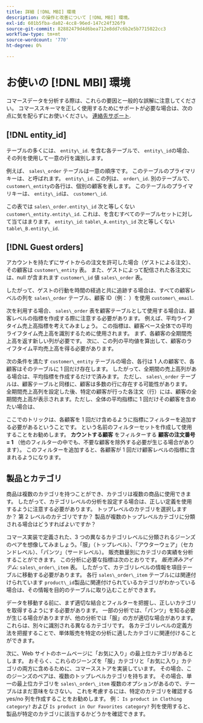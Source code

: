 ```yaml
---
title: 詳細 [!DNL MBI] 環境
description: の操作と改善について [!DNL MBI] 環境。
exl-id: 601b5fba-da02-4cc8-96ed-147c24f326f9
source-git-commit: 82882479d4d6bea712e8dd7c6b2e5b7715022cc3
workflow-type: tm+mt
source-wordcount: '770'
ht-degree: 0%

---
```


# お使いの [!DNL MBI] 環境

コマースデータを分析する際は、これらの要因と一般的な誤解に注意してください。 コマーススキーマを正しく使用するためにサポートが必要な場合は、次の点に気を配らずにお使いください。 [連絡先サポート](../guide-overview.md).

## [!DNL entity\_id]

テーブルの多くには、 `entity\_id`. を含む各テーブルで、 `entity\_id`の場合、その列を使用して一意の行を識別します。

例えば、 `sales\_order` テーブルは一意の順序です。 このテーブルのプライマリキーは、と呼ばれます。 `entity\_id`. この列は、 `order\_id`. 別のテーブルで、 `customer\_entity`の各行は、個別の顧客を表します。 このテーブルのプライマリキーは、 `entity\_id`は、 `customer\_id`.

この表では `sales\_order.entity\_id` 次と等しくない `customer\_entity.entity\_id`. これは、を含むすべてのテーブルセットに対して当てはまります。 `entity\_id`: `table\_A.entity\_id` 次と等しくない `table\_B.entity\_id`.

## [!DNL Guest orders]

アカウントを持たずにサイトからの注文を許可した場合（ゲストによる注文）、その顧客は `customer\_entity` 表。 また、ゲストによって配信された各注文には、null が含まれます `customer\_id` 値 `sales\_order` 表。

したがって、ゲストの行動を時間の経過と共に追跡する場合は、すべての顧客レベルの列を `sales\_order` テーブル、顧客 ID（例： ）を使用 `customer\_email`.

次を利用する場合、 `sales\_order` 表を顧客テーブルとして使用する場合は、顧客レベルの指標を作成する際に注意する必要があります。 例えば、平均ライフタイム売上高指標を考えてみましょう。 この指標は、顧客ベース全体での平均ライフタイム売上高を識別するために使用されます。 まず、各顧客の全期間売上高を返す新しい列が必要です。 次に、この列の平均値を算出して、顧客のライフタイム平均売上高を得る必要があります。

次の条件を満たす `customer\_entity` テーブルの場合、各行は 1 人の顧客で、各顧客はそのテーブルに 1 回だけ存在します。 したがって、全期間の売上高列がある場合は、平均指標を作成するだけで済みます。 ただし、 `sales\_order` テーブルは、顧客テーブルと同様に、顧客は多数の行に存在する可能性があります。 全期間売上高列を設定した後、特定の顧客が行った各注文（行）には、顧客の全期間売上高が表示されます。ただし、全体の平均指標に 1 回だけその顧客を含めたい場合は、

ここでのトリックは、各顧客を 1 回だけ含めるように指標にフィルターを追加する必要があるということです。 という名前のフィルターセットを作成して使用することをお勧めします。 **カウントする顧客** をフィルターする **顧客の注文番号= 1** （他のフィルターの中でも、不要な顧客を除外する必要が生じる場合があります）。 このフィルターを追加すると、各顧客が 1 回だけ顧客レベルの指標に含まれるようになります。

## 製品とカテゴリ

商品は複数のカテゴリを持つことができ、カテゴリは複数の商品に使用できます。 したがって、カテゴリレベルの分析を設定する場合は、正しい定義を使用するように注意する必要があります。 トップレベルのカテゴリを選択しますか？ 第 2 レベルのカテゴリですか？ 製品が複数のトップレベルカテゴリに分類される場合はどうすればよいですか？

コマース実装で定義された、3 つの異なるカテゴリレベルに分類されるジーンズのペアを想像してみましょう。「服」（トップレベル）、「アウターウェア」（セカンドレベル）、「パンツ」（サードレベル）。 販売数量別にカテゴリの実績を分析することができます。 この分析に必要な指標は次のとおりです。 _販売済みアイテム_: `sales\_order\_item` 表。 したがって、カテゴリレベルの情報を項目テーブルに移動する必要があります。 各行 `sales\_order\_item` テーブルには関連付けられています `product\_id`製品に関連付けられているカテゴリがわかっている場合は、その情報を目的のテーブルに取り込むことができます。

データを移動する前に、まず適切な結合とフィルターを把握し、正しいカテゴリを取得するようにする必要があります。 一部の分析では、「パンツ」を知る必要が生じる場合がありますが、他の分析では「服」の方が適切な場合があります。 これらは、別々に識別される異なるカテゴリです。 各カテゴリレベルの定義方法を把握することで、単体販売を特定の分析に適したカテゴリに関連付けることができます。

次に、Web サイトのホームページに「お気に入り」の最上位カテゴリがあるとします。 おそらく、これらのジーンズを「服」カテゴリと「お気に入り」カテゴリの両方に含めるために、コマースストアを実装しています。 その場合、このジーンズのペアは、複数のトップレベルカテゴリを持ちます。 その場合、単一の最上位カテゴリを `sales\_order\_item` 複数のオプションがあるので、テーブルはまだ意味をなさない。 これを考慮するには、特定のカテゴリを確認する yes/no 列を作成することをお勧めします。 例： `Is product in Clothing category?` および `Is product in Our Favorites category?` 列を使用すると、製品が特定のカテゴリに該当するかどうかを確認できます。
